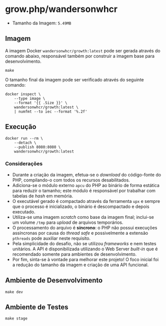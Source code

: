 # grow.php/wandersonwhcr

* Tamanho da Imagem: `5.49MB`

## Imagem

A imagem Docker `wandersonwhcr/growth:latest` pode ser gerada através do comando
abaixo, responsável também por construir a imagem base para desenvolvimento.

```
make
```

O tamanho final da imagem pode ser verificado através do seguinte comando:

```
docker inspect \
    --type image \
    --format '{{ .Size }}' \
    wandersonwhcr/growth:latest \
    | numfmt --to iec --format '%.2f'
```

## Execução

```
docker run --rm \
    --detach \
    --publish 8080:8080 \
    wandersonwhcr/growth:latest
```

### Considerações

* Durante a criação da imagem, efetua-se o _download_ do código-fonte do PHP,
  compilando-o com todos os recursos desabilitados.
* Adiciona-se o módulo externo `apcu` do PHP ao binário de forma estática para
  reduzir o tamanho; este módulo é responsável por trabalhar com tabelas de
  _hash_ em memória.
* O executável gerado é compactado através da ferramenta `upx` e sempre que o
  processo é inicializado, o binário é descompactado e depois executado.
* Utiliza-se uma imagem _scratch_ como base da imagem final; inclui-se um volume
  `/tmp` para _upload_ de arquivos temporários.
* O processamento do arquivo é **síncrono**: o PHP não possui execuções
  assíncronas por causa do _thread safe_ e possivelmente a extensão `pthreads`
  pode auxiliar neste requisito.
* Pela simplicidade do desafio, não se utilizou _frameworks_ e nem testes
  unitários. A API é disponibilizada utilizando o Web Server _built-in_ que é
  recomendado somente para ambientes de desenvolvimento.
* Por fim, sinta-se à vontade para melhorar este projeto! O foco inicial foi a
  redução do tamanho da imagem e criação de uma API funcional.

## Ambiente de Desenvolvimento

```
make dev
```

## Ambiente de Testes

```
make stage
```
